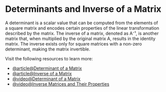 # Determinants and Inverse of a Matrix

A determinant is a scalar value that can be computed from the elements of a square matrix and encodes certain properties of the linear transformation described by the matrix. The inverse of a matrix, denoted as A⁻¹, is another matrix that, when multiplied by the original matrix A, results in the identity matrix. The inverse exists only for square matrices with a non-zero determinant, making the matrix invertible.

Visit the following resources to learn more:

- [@article@Determinant of a Matrix](https://www.mathsisfun.com/algebra/matrix-determinant.html)
- [@article@Inverse of a Matrix](https://www.mathsisfun.com/algebra/matrix-inverse.html)
- [@video@Determinant of a Matrix](https://www.youtube.com/watch?v=CcbyMH3Noow)
- [@video@Inverse Matrices and Their Properties](https://www.youtube.com/watch?v=kWorj5BBy9k)